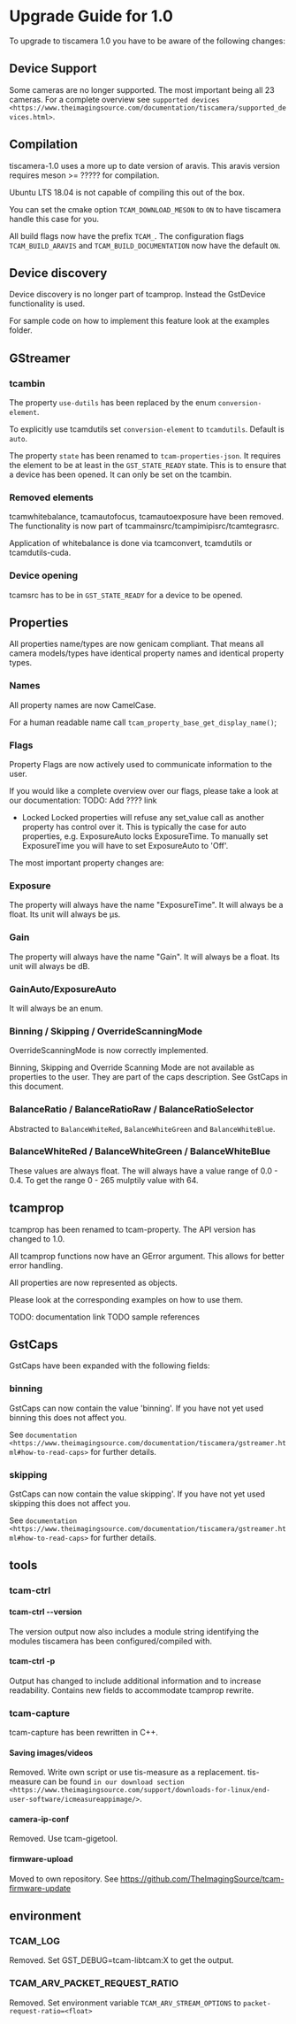 # Upgrade Guide for 1.0

To upgrade to tiscamera 1.0 you have to be aware of the following changes:

## Device Support

Some cameras are no longer supported.
The most important being all 23 cameras.
For a complete overview see `supported devices <https://www.theimagingsource.com/documentation/tiscamera/supported_devices.html>`.

## Compilation

tiscamera-1.0 uses a more up to date version of aravis.
This aravis version requires meson >= ????? for compilation.

Ubuntu LTS 18.04 is not capable of compiling this out of the box.

You can set the cmake option `TCAM_DOWNLOAD_MESON` to `ON` to have tiscamera handle this case for you.

All build flags now have the prefix `TCAM_`.
The configuration flags `TCAM_BUILD_ARAVIS` and `TCAM_BUILD_DOCUMENTATION` now have the default `ON`.

## Device discovery

Device discovery is no longer part of tcamprop.
Instead the GstDevice functionality is used.

For sample code on how to implement this feature look at the examples folder.

## GStreamer

### tcambin

The property `use-dutils` has been replaced by the enum `conversion-element`.

To explicitly use tcamdutils set `conversion-element` to `tcamdutils`.
Default is `auto`.

The property `state` has been renamed to `tcam-properties-json`.
It requires the element to be at least in the `GST_STATE_READY` state. This is to ensure that a device has been opened.
It can only be set on the tcambin.

### Removed elements

tcamwhitebalance, tcamautofocus, tcamautoexposure have been removed.
The functionality is now part of tcammainsrc/tcampimipisrc/tcamtegrasrc.

Application of whitebalance is done via tcamconvert, tcamdutils or tcamdutils-cuda.

### Device opening

tcamsrc has to be in `GST_STATE_READY` for a device to be opened.

## Properties

All properties name/types are now genicam compliant.
That means all camera models/types have identical property names and identical property types.

### Names

All property names are now CamelCase.

For a human readable name call `tcam_property_base_get_display_name()`;

### Flags

Property Flags are now actively used to communicate information to the user.

If you would like a complete overview over our flags, please take a look at our documentation: TODO: Add ???? link

- Locked
  Locked properties will refuse any set_value call as another property has control over it.
  This is typically the case for auto properties, e.g. ExposureAuto locks ExposureTime.
  To manually set ExposureTime you will have to set ExposureAuto to 'Off'.

The most important property changes are:

### Exposure

The property will always have the name "ExposureTime". It will always be a float.
Its unit will always be µs.

### Gain

The property will always have the name "Gain". It will always be a float.
Its unit will always be dB.

### GainAuto/ExposureAuto

It will always be an enum.

### Binning / Skipping / OverrideScanningMode

OverrideScanningMode is now correctly implemented.

Binning, Skipping and Override Scanning Mode are not available as properties to the user.
They are part of the caps description.
See GstCaps in this document.

### BalanceRatio / BalanceRatioRaw / BalanceRatioSelector

Abstracted to `BalanceWhiteRed`, `BalanceWhiteGreen` and `BalanceWhiteBlue`.

### BalanceWhiteRed / BalanceWhiteGreen / BalanceWhiteBlue

These values are always float. The will always have a value range of 0.0 - 0.4.
To get the range 0 - 265 mulptily value with 64.

## tcamprop

tcamprop has been renamed to tcam-property.
The API version has changed to 1.0.

All tcamprop functions now have an GError argument.
This allows for better error handling.

All properties are now represented as objects.

Please look at the corresponding examples on how to use them.

TODO: documentation link
TODO sample references

## GstCaps

GstCaps have been expanded with the following fields:

### binning

GstCaps can now contain the value 'binning'.
If you have not yet used binning this does not affect you.

See `documentation <https://www.theimagingsource.com/documentation/tiscamera/gstreamer.html#how-to-read-caps>` for further details.

### skipping

GstCaps can now contain the value skipping'.
If you have not yet used skipping this does not affect you.

See `documentation <https://www.theimagingsource.com/documentation/tiscamera/gstreamer.html#how-to-read-caps>` for further details.

## tools

### tcam-ctrl

#### tcam-ctrl --version

The version output now also includes a module string identifying the modules tiscamera has been configured/compiled with.

#### tcam-ctrl -p

Output has changed to include additional information and to increase readability.
Contains new fields to accommodate tcamprop rewrite.

### tcam-capture

tcam-capture has been rewritten in C++.

#### Saving images/videos

Removed. Write own script or use tis-measure as a replacement.
tis-measure can be found `in our download section <https://www.theimagingsource.com/support/downloads-for-linux/end-user-software/icmeasureappimage/>`.

#### camera-ip-conf

Removed. Use tcam-gigetool.

#### firmware-upload

Moved to own repository. See https://github.com/TheImagingSource/tcam-firmware-update

## environment

### TCAM_LOG

Removed. Set GST_DEBUG=tcam-libtcam:X to get the output.

### TCAM_ARV_PACKET_REQUEST_RATIO

Removed. Set environment variable `TCAM_ARV_STREAM_OPTIONS` to `packet-request-ratio=<float>`
